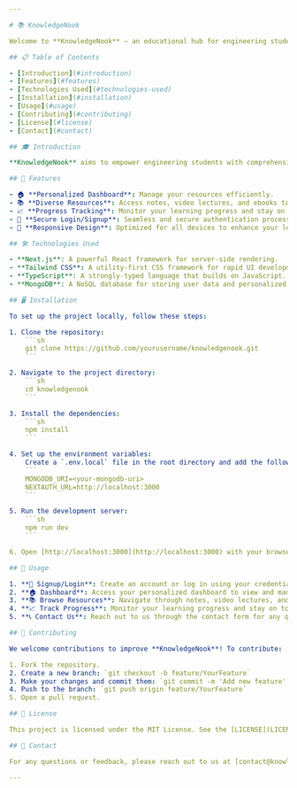 ```yaml
---

# 📚 KnowledgeNook

Welcome to **KnowledgeNook** – an educational hub for engineering students, offering a plethora of resources such as notes, video lectures, and ebooks tailored to your semester and stream.

## 📋 Table of Contents

- [Introduction](#introduction)
- [Features](#features)
- [Technologies Used](#technologies-used)
- [Installation](#installation)
- [Usage](#usage)
- [Contributing](#contributing)
- [License](#license)
- [Contact](#contact)

## 🎓 Introduction

**KnowledgeNook** aims to empower engineering students with comprehensive study materials. Whether you need notes, video lectures, or ebooks, we have you covered. Our platform ensures that all resources are organized according to your specific semester and stream, all within a personalized dashboard.

## 🌟 Features

- 🏠 **Personalized Dashboard**: Manage your resources efficiently.
- 📚 **Diverse Resources**: Access notes, video lectures, and ebooks tailored to your semester and stream.
- 📈 **Progress Tracking**: Monitor your learning progress and stay on top of your studies.
- 🔐 **Secure Login/Signup**: Seamless and secure authentication process.
- 📱 **Responsive Design**: Optimized for all devices to enhance your learning experience.

## 🛠️ Technologies Used

- **Next.js**: A powerful React framework for server-side rendering.
- **Tailwind CSS**: A utility-first CSS framework for rapid UI development.
- **TypeScript**: A strongly-typed language that builds on JavaScript.
- **MongoDB**: A NoSQL database for storing user data and personalized dashboards.

## 🖥️ Installation

To set up the project locally, follow these steps:

1. Clone the repository:
    ```sh
    git clone https://github.com/yourusername/knowledgenook.git
    ```

2. Navigate to the project directory:
    ```sh
    cd knowledgenook
    ```

3. Install the dependencies:
    ```sh
    npm install
    ```

4. Set up the environment variables:
    Create a `.env.local` file in the root directory and add the following variables:
    ```
    MONGODB_URI=<your-mongodb-uri>
    NEXTAUTH_URL=http://localhost:3000
    ```

5. Run the development server:
    ```sh
    npm run dev
    ```

6. Open [http://localhost:3000](http://localhost:3000) with your browser to see the result.

## 🚀 Usage

1. **🔑 Signup/Login**: Create an account or log in using your credentials.
2. **🏠 Dashboard**: Access your personalized dashboard to view and manage your resources.
3. **📚 Browse Resources**: Navigate through notes, video lectures, and ebooks organized by your semester and stream.
4. **📈 Track Progress**: Monitor your learning progress and stay on top of your studies.
5. **📞 Contact Us**: Reach out to us through the contact form for any queries or support.

## 🤝 Contributing

We welcome contributions to improve **KnowledgeNook**! To contribute:

1. Fork the repository.
2. Create a new branch: `git checkout -b feature/YourFeature`
3. Make your changes and commit them: `git commit -m 'Add new feature'`
4. Push to the branch: `git push origin feature/YourFeature`
5. Open a pull request.

## 📄 License

This project is licensed under the MIT License. See the [LICENSE](LICENSE) file for details.

## 📧 Contact

For any questions or feedback, please reach out to us at [contact@knowledge.nook.12.01@gmail.com](mailto:contact@knowledge.nook.12.01@gmail.com).

---
```

